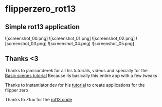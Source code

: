 # flipperzero_rot13

## Simple rot13 application

![screenshot_00.png]
![screenshot_01.png]
![screenshot_02.png]
![screenshot_03.png]
![screenshot_04.png]
![screenshot_05.png]

## Thanks <3

Thanks to jamisonderek for all his tutorials, videos and specially for the
[Basic scenes tutorial](https://github.com/jamisonderek/flipper-zero-tutorials/tree/main/ui/basic_scenes)
Because its basically this entire app with a few tweaks

Thanks to instantiator.dev for his
[tutorial](https://instantiator.dev/post/flipper-zero-app-tutorial-01/) to
create applications for the flipper zero

Thanks to Ztuu for the [rot13 code](https://gist.github.com/Ztuu/e9106e9095422a7d7266653f1e156366)
